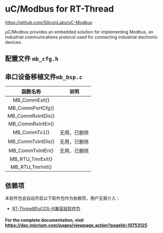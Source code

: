 # uC/Modbus for RT-Thread

https://github.com/SiliconLabs/uC-Modbus

µC/Modbus provides an embedded solution for implementing Modbus, an industrial communications protocol used for connecting industrial electronic devices.



## 配置文件 `mb_cfg.h`



## 串口设备移植文件`mb_bsp.c`

|     函数名称      |     说明     |
| :---------------: | :----------: |
|   MB_CommExit()   |              |
| MB_CommPortCfg()  |              |
| MB_CommRxIntDis() |              |
| MB_CommRxIntEn()  |              |
|   MB_CommTx1()    | 无用，已删除 |
| MB_CommTxIntDis() | 无用，已删除 |
| MB_CommTxIntEn()  | 无用，已删除 |
| MB_RTU_TmrExit()  |              |
| MB_RTU_TmrInit()  |              |





## 依赖项

本软件包会自动开启以下软件包作为依赖项，用户无需介入：

- [RT-Thread的uCOS-III兼容层软件包](https://github.com/mysterywolf/RT-Thread-wrapper-of-uCOS-III)



#### For the complete documentation, visit https://doc.micrium.com/pages/viewpage.action?pageId=10753125